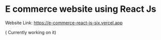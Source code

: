 # E commerce website using React Js

 Website Link: https://e-commerce-react-js-six.vercel.app

( Currently working on it)
